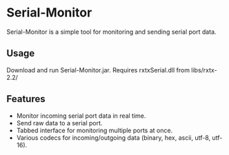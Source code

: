 # Serial-Monitor

Serial-Monitor is a simple tool for monitoring and sending serial port data.

Usage
------------
Download and run Serial-Monitor.jar. Requires rxtxSerial.dll from libs/rxtx-2.2/

Features
------------
- Monitor incoming serial port data in real time.
- Send raw data to a serial port.
- Tabbed interface for monitoring multiple ports at once.
- Various codecs for incoming/outgoing data (binary, hex, ascii, utf-8, utf-16).
